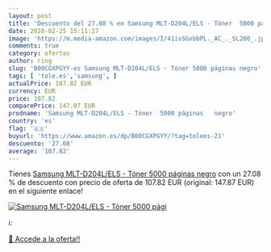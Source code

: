 ```yaml
---
layout: post
title: 'Descuento del 27.08 % en Samsung MLT-D204L/ELS - Tóner  5000 pági'
date: 2020-02-25 15:11:27
image: 'https://m.media-amazon.com/images/I/41isSGxbbPL._AC_._SL200_.jpg'
comments: true
category: ofertas
author: ring
slug: 'B00CGXPGYY-es Samsung MLT-D204L/ELS - Tóner 5000 páginas negro'
tags: [ 'tole.es','samsung', ]
actualPrice: 107.82 EUR
currency: EUR
price: 107.82
comparePrice: 147.87 EUR
prodname: 'Samsung MLT-D204L/ELS - Tóner  5000 páginas   negro'
country: 'es'
flag: '🇪🇸'
buyurl: 'https://www.amazon.es/dp/B00CGXPGYY/?tag=tolees-21'
descuento: '27.08'
average: '107.82'
---
```


Tienes [Samsung MLT-D204L/ELS - Tóner  5000 páginas   negro](https://www.amazon.es/dp/B00CGXPGYY/?tag=tolees-21) con un 27.08 % de descuento con precio de oferta de 107.82 EUR (original: 147.87 EUR) en el siguiente enlace!

[![Samsung MLT-D204L/ELS - Tóner  5000 pági](https://m.media-amazon.com/images/I/41isSGxbbPL._AC_._SL200_.jpg)](https://www.amazon.es/dp/B00CGXPGYY/?tag=tolees-21)

ℹ️:


[🛒 Accede a la oferta!!](https://www.amazon.es/dp/B00CGXPGYY/?tag=tolees-21)
